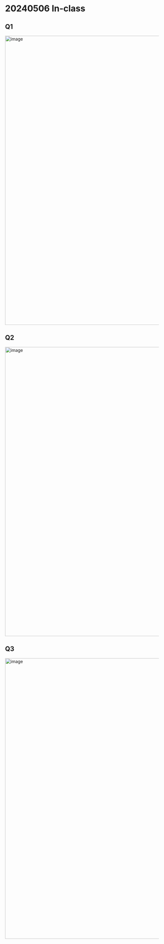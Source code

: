 # 20240506 In-class 


## Q1 


<img width="944" alt="image" src="https://github.com/HWTeng-Course/202402-Statistics/assets/55239313/13651daa-63ff-4453-9f1e-a502e4c6b9a2">

## Q2 

<img width="944" alt="image" src="https://github.com/HWTeng-Course/202402-Statistics/assets/55239313/843a7154-7ff2-498f-ae19-87c90193cf8c">



## Q3 

<img width="916" alt="image" src="https://github.com/HWTeng-Course/202402-Statistics/assets/55239313/4ad25709-f1b7-4ee2-8cb2-1780b7cf3b29">
